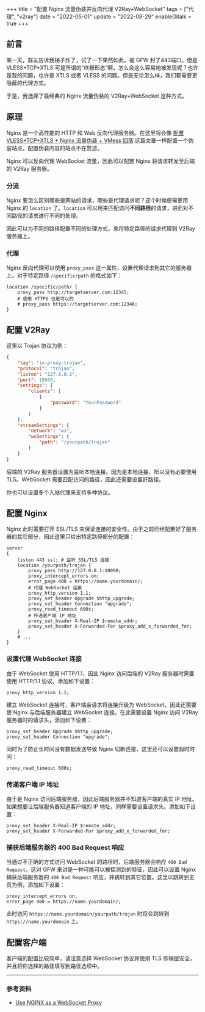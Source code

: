 +++
title = "配置 Nginx 流量伪装并反向代理 V2Ray+WebSocket"
tags = ["代理", "v2ray"]
date = "2022-05-01"
update = "2022-08-29"
enableGitalk = true
+++

## 前言
某一天，群友告诉我梯子炸了，试了一下果然如此，被 GFW 封了443端口。但是 VLESS+TCP+XTLS 可是所谓的“终极形态”啊，怎么会这么容易地被发现呢？也许是我的问题，也许是 XTLS 或者 VLESS 的问题。但是无论怎么样，我们都需要更隐蔽的代理方式。  

于是，我选择了最经典的 Nginx 流量伪装的 V2Ray+WebSocket 这种方式。

## 原理
Nginx 是一个高性能的 HTTP 和 Web 反向代理服务器。在这里将会像 [配置 VLESS+TCP+XTLS + Nginx 流量伪装 + VMess 回落](/posts/vless-proxy-setup) 这篇文章一样配置一个伪装站点，配置伪装内容的站点不在赘述。  

Nginx 可以反向代理 WebSocket 流量，因此可以配置 Nginx 将请求转发至后端的 V2Ray 服务器。  

### 分流
Nginx 要怎么区别哪些是网站的请求，哪些是代理请求呢？这个时候便需要用 Nginx 的 ``location`` 了。``location`` 可以用来匹配访问**不同路径**的请求，进而对不同路径的请求进行不同的处理。  

因此可以为不同的路径配置不同的处理方式，来将特定路径的请求代理到 V2Ray 服务器上。

### 代理
Nginx 反向代理可以使用 ``proxy_pass`` 这一属性，设置代理请求到其它的服务器上。对于特定路径 `/specific/path` 的格式如下：

```nginx
location /specific/path/ {
	proxy_pass http://targetserver.com:12345;
    # 使用 HTTPS 也是可以的
    # proxy_pass https://targetserver.com:12346;
}
```

## 配置 V2Ray
这里以 Trojan 协议为例：

```json
{
    "tag": "in-proxy-trojan",
    "protocol": "trojan",
    "listen": "127.0.0.1",
    "port": 10000,
    "settings": {
        "clients": [
            {
                "password": "YourPassword"
            }
        ]
    },
    "streamSettings": {
        "network": "ws",
        "wsSettings": {
            "path": "/yourpath/trojan"
        }
    }
}
```

后端的 V2Ray 服务器设置为监听本地连接。因为是本地连接，所以没有必要使用 TLS。WebSocket 需要匹配访问的路径，因此还需要设置好路径。  

你也可以设置多个入站代理来支持多种协议。

## 配置 Nginx
Nginx 此时需要打开 SSL/TLS 来保证连接的安全性。由于之前已经配置好了服务器的其它部分，因此这里只给出特定路径部分的配置：

```nginx
server
{
    listen 443 ssl; # 监听 SSL/TLS 连接
    location /yourpath/trojan {
		proxy_pass http://127.0.0.1:10000;
		proxy_intercept_errors on;
		error_page 400 = https://name.yourdomain/;
		# 代理 WebSocket 连接
		proxy_http_version 1.1;
		proxy_set_header Upgrade $http_upgrade;
		proxy_set_header Connection "upgrade";
        proxy_read_timeout 600s;
		# 传递客户端 IP 地址
		proxy_set_header X-Real-IP $remote_addr;
    	proxy_set_header X-Forwarded-For $proxy_add_x_forwarded_for;
	}
    # ...
}
```

### 设置代理 WebSocket 连接
由于 WebSocket 使用 HTTP/1.1，因此 Nginx 访问后端的 V2Ray 服务器时需要使用 HTTP/1.1 协议。添加如下设置：

```nginx
proxy_http_version 1.1;
```

建立 WebSocket 连接时，客户端会请求将连接升级为 WebSocket，因此还需要使 Nginx 与后端服务器建立 WebSocket 连接。在此需要设置 Nginx 访问 V2Ray 服务器时的请求头，添加如下设置：

```nginx
proxy_set_header Upgrade $http_upgrade;
proxy_set_header Connection "upgrade";
```

同时为了防止长时间没有数据发送导致 Nginx 切断连接，这里还可以设置超时时间：

```nginx
proxy_read_timeout 600s;
```

### 传递客户端 IP 地址
由于是 Nginx 访问后端服务器，因此后端服务器并不知道客户端的真实 IP 地址。如果想要让后端服务器知道客户端的 IP 地址，同样需要设置请求头。添加如下设置：

```nginx
proxy_set_header X-Real-IP $remote_addr;
proxy_set_header X-Forwarded-For $proxy_add_x_forwarded_for;
```

### 捕获后端服务器的 400 Bad Request 响应
当通过不正确的方式访问 WebSocket 的路径时，后端服务器会响应 ``400 Bad Request``。这对 GFW 来讲是一种可能可以被探测到的特征，因此可以设置 Nginx 捕获后端服务器的 ``400 Bad Request`` 响应，并跳转到其它位置。这里以跳转到主页为例，添加如下设置：

```nginx
proxy_intercept_errors on;
error_page 400 = https://name.yourdomain/;
```

此时访问 ``https://name.yourdomain/yourpath/trojan`` 时将会跳转到 ``https://name.yourdomain`` 上。  

## 配置客户端
客户端的配置比较简单，请注意选择 WebSocket 协议并使用 TLS 传输层安全，并且将你选择的路径填写到路径选项中。

- - -
### 参考资料
- [Use NGINX as a WebSocket Proxy](https://www.nginx.com/blog/websocket-nginx/)
